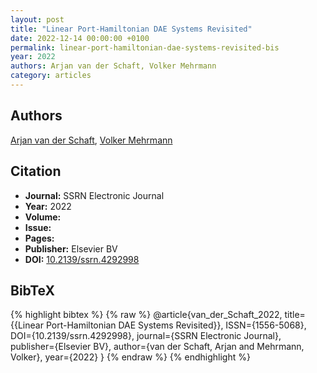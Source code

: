 ```yaml
---
layout: post
title: "Linear Port-Hamiltonian DAE Systems Revisited"
date: 2022-12-14 00:00:00 +0100
permalink: linear-port-hamiltonian-dae-systems-revisited-bis
year: 2022
authors: Arjan van der Schaft, Volker Mehrmann
category: articles
---
```

 
## Authors
[Arjan van der Schaft](authors/arjan_van_der_schaft), [Volker Mehrmann](authors/volker_mehrmann)
 
## Citation
- **Journal:** SSRN Electronic Journal
- **Year:** 2022
- **Volume:** 
- **Issue:** 
- **Pages:** 
- **Publisher:** Elsevier BV
- **DOI:** [10.2139/ssrn.4292998](https://doi.org/10.2139/ssrn.4292998)
 
## BibTeX
{% highlight bibtex %}
{% raw %}
@article{van_der_Schaft_2022,
  title={{Linear Port-Hamiltonian DAE Systems Revisited}},
  ISSN={1556-5068},
  DOI={10.2139/ssrn.4292998},
  journal={SSRN Electronic Journal},
  publisher={Elsevier BV},
  author={van der Schaft, Arjan and Mehrmann, Volker},
  year={2022}
}
{% endraw %}
{% endhighlight %}
 

